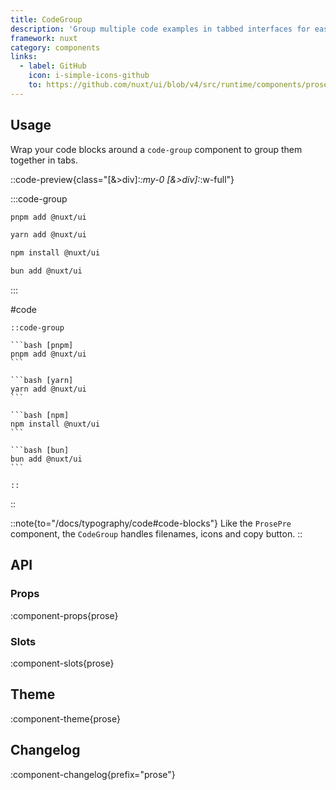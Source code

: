 ```yaml
---
title: CodeGroup
description: 'Group multiple code examples in tabbed interfaces for easy comparison.'
framework: nuxt
category: components
links:
  - label: GitHub
    icon: i-simple-icons-github
    to: https://github.com/nuxt/ui/blob/v4/src/runtime/components/prose/CodeGroup.vue
---
```


## Usage

Wrap your code blocks around a `code-group` component to group them together in tabs.

::code-preview{class="[&>div]:*:my-0 [&>div]:*:w-full"}

:::code-group

```bash [pnpm]
pnpm add @nuxt/ui
```

```bash [yarn]
yarn add @nuxt/ui
```

```bash [npm]
npm install @nuxt/ui
```

```bash [bun]
bun add @nuxt/ui
```

:::

#code

````mdc
::code-group

```bash [pnpm]
pnpm add @nuxt/ui
```

```bash [yarn]
yarn add @nuxt/ui
```

```bash [npm]
npm install @nuxt/ui
```

```bash [bun]
bun add @nuxt/ui
```

::
````

::

::note{to="/docs/typography/code#code-blocks"}
Like the `ProsePre` component, the `CodeGroup` handles filenames, icons and copy button.
::

## API

### Props

:component-props{prose}

### Slots

:component-slots{prose}

## Theme

:component-theme{prose}

## Changelog

:component-changelog{prefix="prose"}
